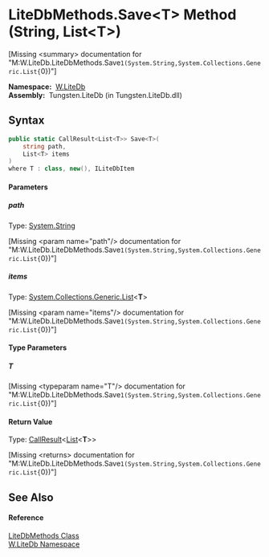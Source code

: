 LiteDbMethods.Save&lt;T> Method (String, List&lt;T>)
====================================================
  
[Missing &lt;summary> documentation for "M:W.LiteDb.LiteDbMethods.Save``1(System.String,System.Collections.Generic.List{``0})"]


  **Namespace:**  [W.LiteDb][1]  
  **Assembly:**  Tungsten.LiteDb (in Tungsten.LiteDb.dll)

Syntax
------

```csharp
public static CallResult<List<T>> Save<T>(
	string path,
	List<T> items
)
where T : class, new(), ILiteDbItem

```

#### Parameters

##### *path*
Type: [System.String][2]  

[Missing &lt;param name="path"/> documentation for "M:W.LiteDb.LiteDbMethods.Save``1(System.String,System.Collections.Generic.List{``0})"]


##### *items*
Type: [System.Collections.Generic.List][3]&lt;**T**>  

[Missing &lt;param name="items"/> documentation for "M:W.LiteDb.LiteDbMethods.Save``1(System.String,System.Collections.Generic.List{``0})"]


#### Type Parameters

##### *T*

[Missing &lt;typeparam name="T"/> documentation for "M:W.LiteDb.LiteDbMethods.Save``1(System.String,System.Collections.Generic.List{``0})"]


#### Return Value
Type: [CallResult][4]&lt;[List][3]&lt;**T**>>  

[Missing &lt;returns> documentation for "M:W.LiteDb.LiteDbMethods.Save``1(System.String,System.Collections.Generic.List{``0})"]


See Also
--------

#### Reference
[LiteDbMethods Class][5]  
[W.LiteDb Namespace][1]  

[1]: ../README.md
[2]: http://msdn.microsoft.com/en-us/library/s1wwdcbf
[3]: http://msdn.microsoft.com/en-us/library/6sh2ey19
[4]: ../../W/CallResult_1/README.md
[5]: README.md
[6]: ../../_icons/Help.png